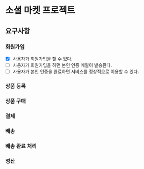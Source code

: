 # 소셜 마켓 프로젝트
## 요구사항
### 회원가입
 - [x] 사용자가 회원가입을 할 수 있다.
 - [ ] 사용자가 회원가입을 하면 본인 인증 메일이 발송된다.
 - [ ] 사용자가 본인 인증을 완료하면 서비스를 정상적으로 이용할 수 있다.
### 상품 등록
### 상품 구매
### 결제
### 배송
### 배송 완료 처리
### 정산